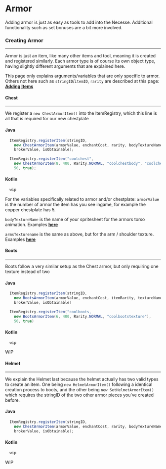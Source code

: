 # Armor
Adding armor is just as easy as tools to add into the Necesse. Additional functionality such as set bonuses are a bit more involved.

### Creating Armor
---
Armor is just an item, like many other items and tool, meaning it is created and registered similarly. Each armor type is of course its own object type, having slightly different arguments that are explained here.

This page only explains arguments/variables that are only specific to armor. Others not here such as `stringID`/`itemID`, `rarity` are described at this page:
[**Adding Items**](https://necesse-community.github.io/unofficial-docs/#/items/home)

#### Chest
---
We register a `new ChestArmorItem()` into the ItemRegistry, which this line is all that is required for our new chestplate
<!-- div:right-panel -->
<!-- tabs:start -->
#### **Java**

```java
  ItemRegistry.registerItem(stringID, 
    new ChestArmorItem(armorValue, enchantCost, rarity, bodyTextureName, armsTextureName),
    brokerValue, isObtainable);
    
  ItemRegistry.registerItem("coolchest", 
    new ChestArmorItem(8, 400, Rarity.NORMAL, "coolchestbody", "coolchestarms"),
    50, true);
```

#### **Kotlin**

```kt
  wip
```
<!-- tabs:end -->
<!-- panels:end -->

For the variables specifically related to armor and/or chestplate:
`armorValue` is the number of armor the item has you see ingame, for example the copper chestplate has 5.

`bodyTextureName` is the name of your spritesheet for the armors torso animation.  Examples [**here**](https://necesse-community.github.io/unofficial-docs/#/resources/texturing)

`armsTexturename` is the same as above, but for the arm / shoulder texture. Examples [**here**](https://necesse-community.github.io/unofficial-docs/#/resources/texturing)

#### Boots
---
Boots follow a very similar setup as the Chest armor, but only requiring one texture instead of two

<!-- div:right-panel -->
<!-- tabs:start -->
#### **Java**

```java
  ItemRegistry.registerItem(stringID, 
    new BootsArmorItem(armorValue, enchantCost, itemRarity, textureName),
    brokerValue, isObtainable)
    
  ItemRegistry.registerItem("coolboots, 
    new BootsArmorItem(6, 400, Rarity.NORMAL, "coolbootstexture"),
    50, true)
```

#### **Kotlin**

```kt
  wip
```
<!-- tabs:end -->
<!-- panels:end -->

WIP

#### Helmet
---
We explain the Helmet last because the helmet actually has two valid types to create an item. One being `new HelmetArmorItem()` following a identical creation process to boots, and the other being `new SetHelmetArmorItem()` which requires the stringID of the two other armor pieces you've created before.

<!-- div:right-panel -->
<!-- tabs:start -->
#### **Java**

```java
  ItemRegistry.registerItem(stringID, 
    new ChestArmorItem(armorValue, enchantCost, rarity, bodyTextureName, armsTextureName),
    brokerValue, isObtainable);
```

#### **Kotlin**

```kt
  wip
```
<!-- tabs:end -->
<!-- panels:end -->

WIP
